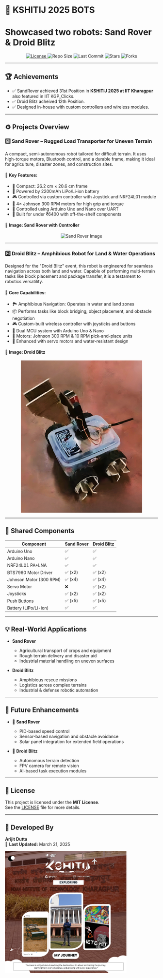 # 🤖 KSHITIJ 2025 BOTS
# Showcased two robots: **Sand Rover** & **Droid Blitz**
<p align="center">
  <a href="LICENSE">
    <img src="https://img.shields.io/github/license/ArijitDutta96395/Kshitij-2024-bots" alt="License">
  </a>
  <img src="https://img.shields.io/github/repo-size/ArijitDutta96395/Kshitij-2024-bots" alt="Repo Size">
  <img src="https://img.shields.io/github/last-commit/ArijitDutta96395/Kshitij-2024-bots" alt="Last Commit">
  <img src="https://img.shields.io/github/stars/ArijitDutta96395/Kshitij-2024-bots?style=social" alt="Stars">
  <img src="https://img.shields.io/github/forks/ArijitDutta96395/Kshitij-2024-bots?style=social" alt="Forks">
</p>

---

## 🏆 Achievements

- ✅ SandRover achieved 31st Position in **KSHITIJ 2025 at IIT Kharagpur** also featured in IIT KGP_Clicks.
- ✅ Droid Blitz acheived 12th Position.
- ✅ Designed in-house with custom controllers and wireless modules.

---

## ⚙️ Projects Overview

### 1️⃣ **Sand Rover – Rugged Load Transporter for Uneven Terrain**

A compact, semi-autonomous robot tailored for difficult terrain. It uses high-torque motors, Bluetooth control, and a durable frame, making it ideal for agriculture, disaster zones, and construction sites.

#### 🔩 Key Features:
- 🛞 Compact: 26.2 cm × 20.6 cm frame
- 🔋 Powered by 2200mAh LiPo/Li-ion battery
- 🎮 Controlled via custom controller with Joystick and NRF24L01 module
- 🚜 4× Johnson 300 RPM motors for high grip and torque
- 🧠 Controlled using Arduino Uno and Nano over UART
- 💸 Built for under ₹6400 with off-the-shelf components

#### 📸 Image: Sand Rover with Controller
<p align="center">
  <img src="images/img2.png" alt="Sand Rover Image" width="400">
</p>

---

### 2️⃣ **Droid Blitz – Amphibious Robot for Land & Water Operations**

Designed for the "Droid Blitz" event, this robot is engineered for seamless navigation across both land and water. Capable of performing multi-terrain tasks like block placement and package transfer, it is a testament to robotics versatility.

#### 🌊 Core Capabilities:
- 🏞 Amphibious Navigation: Operates in water and land zones
- 📦 Performs tasks like block bridging, object placement, and obstacle negotiation
- 🎮 Custom-built wireless controller with joysticks and buttons
- 🧠 Dual MCU system with Arduino Uno & Nano
- 🚗 Motors: Johnson 300 RPM & 10 RPM pick-and-place units
- 🔧 Enhanced with servo motors and water-resistant design

#### 📸 Image: Droid Blitz
<p align="center">
  <img src="images/img3.png" alt="Droid Blitz Image" width="400">
</p>

---

## 🧰 Shared Components

| Component                 | Sand Rover  | Droid Blitz |
|--------------------------|-------------|-------------|
| Arduino Uno              | ✅          | ✅          |
| Arduino Nano             | ✅          | ✅          |
| NRF24L01 PA+LNA          | ✅          | ✅          |
| BTS7960 Motor Driver     | ✅ (x2)     | ✅ (x2)     |
| Johnson Motor (300 RPM)  | ✅ (x4)     | ✅ (x4)     |
| Servo Motor              | ❌          | ✅ (x2)     |
| Joysticks                | ✅ (x2)     | ✅ (x2)     |
| Push Buttons             | ✅ (x5)     | ✅ (x5)     |
| Battery (LiPo/Li-ion)    | ✅          | ✅          |

---

## 💡 Real-World Applications

- **Sand Rover**
  - Agricultural transport of crops and equipment
  - Rough terrain delivery and disaster aid
  - Industrial material handling on uneven surfaces

- **Droid Blitz**
  - Amphibious rescue missions
  - Logistics across complex terrains
  - Industrial & defense robotic automation

---

## 🚀 Future Enhancements

- 🔧 **Sand Rover**
  - PID-based speed control
  - Sensor-based navigation and obstacle avoidance
  - Solar panel integration for extended field operations

- 🌊 **Droid Blitz**
  - Autonomous terrain detection
  - FPV camera for remote vision
  - AI-based task execution modules

---

## 📜 License

This project is licensed under the **MIT License**.  
See the [LICENSE](LICENSE) file for more details.

---

## 🔧 Developed By

**Arijit Dutta**  
📅 **Last Updated:** March 21, 2025

<p align="left">
  <img src="images/img1.png" alt="Team Member Image" width="400">
</p>
